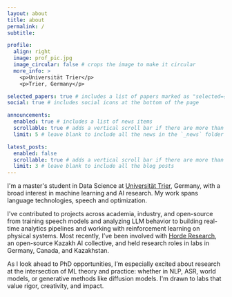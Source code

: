```yaml
---
layout: about
title: about
permalink: /
subtitle: 

profile:
  align: right
  image: prof_pic.jpg
  image_circular: false # crops the image to make it circular
  more_info: >
    <p>Universität Trier</p>
    <p>Trier, Germany</p>

selected_papers: true # includes a list of papers marked as "selected={true}"
social: true # includes social icons at the bottom of the page

announcements:
  enabled: true # includes a list of news items
  scrollable: true # adds a vertical scroll bar if there are more than 3 news items
  limit: 5 # leave blank to include all the news in the `_news` folder

latest_posts:
  enabled: false
  scrollable: true # adds a vertical scroll bar if there are more than 3 new posts items
  limit: 3 # leave blank to include all the blog posts
---
```


I'm a master's student in Data Science at [Universität Trier](https://www.uni-trier.de), Germany, with a broad interest in machine learning and AI research. My work spans language technologies, speech and optimization.

I've contributed to projects across academia, industry, and open-source from training speech models and analyzing LLM behavior to building real-time analytics pipelines and working with reinforcement learning on physical systems. Most recently, I’ve been involved with [Horde Research](https://huggingface.co/kz-transformers), an open-source Kazakh AI collective, and held research roles in labs in Germany, Canada, and Kazakhstan.

As I look ahead to PhD opportunities, I’m especially excited about research at the intersection of ML theory and practice: whether in NLP, ASR, world models, or generative methods like diffusion models. I'm drawn to labs that value rigor, creativity, and impact.
